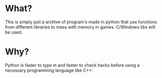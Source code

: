 # What?
This is simply just a archive of program's made in python that use functions from different libraries to mess with memory in games.
C/Windows libs will be used.

# Why?
Python is faster to type in and faster to check hacks before using a necessary programming language like C++.
